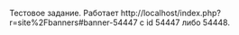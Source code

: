 Тестовое задание. Работает http://localhost/index.php?r=site%2Fbanners#banner-54447 с id 54447 либо 54448.
